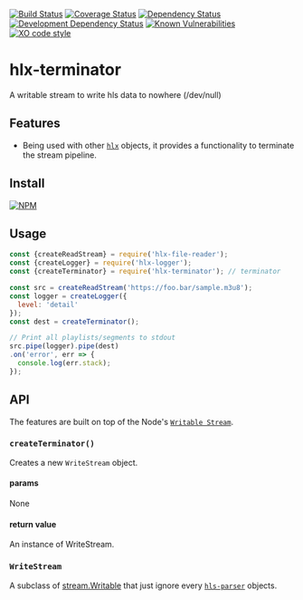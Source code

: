 [![Build Status](https://travis-ci.org/hlxjs/hlx-terminator.svg?branch=master)](https://travis-ci.org/hlxjs/hlx-terminator)
[![Coverage Status](https://coveralls.io/repos/github/hlxjs/hlx-terminator/badge.svg?branch=master)](https://coveralls.io/github/hlxjs/hlx-terminator?branch=master)
[![Dependency Status](https://david-dm.org/hlxjs/hlx-terminator.svg)](https://david-dm.org/hlxjs/hlx-terminator)
[![Development Dependency Status](https://david-dm.org/hlxjs/hlx-terminator/dev-status.svg)](https://david-dm.org/hlxjs/hlx-terminator#info=devDependencies)
[![Known Vulnerabilities](https://snyk.io/test/github/hlxjs/hlx-terminator/badge.svg)](https://snyk.io/test/github/hlxjs/hlx-terminator)
[![XO code style](https://img.shields.io/badge/code_style-XO-5ed9c7.svg)](https://github.com/sindresorhus/xo)


# hlx-terminator
A writable stream to write hls data to nowhere (/dev/null)

## Features
* Being used with other [`hlx`](https://github.com/hlxjs) objects, it provides a functionality to terminate the stream pipeline.

## Install
[![NPM](https://nodei.co/npm/hlx-terminator.png?mini=true)](https://nodei.co/npm/hlx-terminator/)

## Usage

```js
const {createReadStream} = require('hlx-file-reader');
const {createLogger} = require('hlx-logger');
const {createTerminator} = require('hlx-terminator'); // terminator

const src = createReadStream('https://foo.bar/sample.m3u8');
const logger = createLogger({
  level: 'detail'
});
const dest = createTerminator();

// Print all playlists/segments to stdout
src.pipe(logger).pipe(dest)
.on('error', err => {
  console.log(err.stack);
});
```
## API
The features are built on top of the Node's [`Writable Stream`](https://nodejs.org/api/stream.html#stream_writable_streams).

### `createTerminator()`
Creates a new `WriteStream` object.

#### params
None

#### return value
An instance of WriteStream.

### `WriteStream`
A subclass of [stream.Writable](https://nodejs.org/api/stream.html#stream_writable_streams) that just ignore every [`hls-parser`](https://github.com/kuu/hls-parser) objects.
